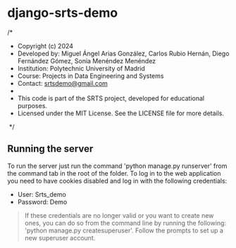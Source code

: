 # django-srts-demo
/*
 * Copyright (c) 2024
 * Developed by: Miguel Ángel Arias González, Carlos Rubio Hernán, Diego Fernández Gómez, Sonia Menéndez Menéndez
 * Institution: Polytechnic University of Madrid
 * Course: Projects in Data Engineering and Systems
 * Contact: srtsdemo@gmail.com
 *
 * This code is part of the SRTS project, developed for educational purposes.
 * Licensed under the MIT License. See the LICENSE file for more details.
   
 */
## Running the server
To run the server just run the command 'python manage.py runserver' from the command tab in the root of the folder. 
To log in to the web application you need to have cookies disabled and log in with the following credentials:
* User: Srts_demo
* Password: Demo
> If these credentials are no longer valid or you want to create new ones, you can do so from the command line by running the following: 'python manage.py createsuperuser'.
Follow the prompts to set up a new superuser account.
